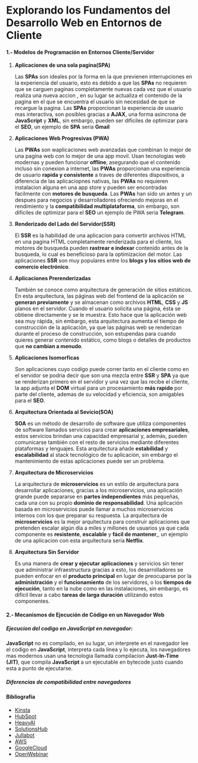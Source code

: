 # Explorando los Fundamentos del Desarrollo Web en Entornos de Cliente

#### 1.- Modelos de Programación en Entornos Cliente/Servidor

1. **Aplicaciones de una sola pagina(SPA)**

   Las **SPAs** son ideales por la forma en la que previenen interrupciones en la experiencia del usuario, esto es debido a que las **SPAs** no requieren que se carguen paginas completamente nuevas cada vez que el usuario realiza una nueva accion , en su lugar se actualiza el contenido de la pagina en el que se encuentra el usuario sin necesidad de que se recargue la pagina. Las **SPAs** proporcionan la experiencia de usuario mas interactiva, son posibles gracias a **AJAX**, una forma asincrona de **JavaScript** y **XML**, sin embargo, pueden ser difíciles de optimizar para el **SEO**, un ejemplo de **SPA** seria **Gmail**
2. **Aplicaciones Web Progresivas (PWA)**

   Las **PWAs** son waplicaciones web avanzadas que combinan lo mejor de una pagina web con lo mejor de una app movil. Usan tecnologias web modernas y pueden funcionar **offline**, asegurando que el contenido incluso sin conexion a internet, las **PWAs** proporcionan una experiencia de usuario **rapida y consistente** a traves de diferentes dispositivos, a diferencia de las aplicaciopnes nativas, las **PWAs** no requieren instalacion alguna en una app store y pueden ser encontradas facilmente con **motores de busqueda**. Las **PWAs** han sido un antes y un despues para negocios y desarrolladores ofreciendo mejoras en el rendimiento y la **compatibilidad multiplataforma**, sin embargo, son dificiles de optimizar para el **SEO** un ejemplo de PWA seria **Telegram**.
3. **Renderizado del Lado del Servidor(SSR)**

   El **SSR** es la habilidad de una aplicacion para convertir archivos HTML en una pagina HTML completamente renderizada para el cliente, los motores de busqueda pueden **rastrear e indexar** contenido antes de la busqueda, lo cual es beneficioso para la optimizacion del motor. Las aplicaciones **SSR** son muy populares entre los **blogs y los sitios web de comercio electrónico**.
4. **Aplicaciones Prerenderizadas**

   También se conoce como arquitectura de generación de sitios estáticos. En esta arquitectura, las páginas web del frontend de la aplicación se **generan previamente** y se almacenan como archivos **HTML**, **CSS** y **JS** planos en el servidor. Cuando el usuario solicita una página, ésta se obtiene directamente y se le muestra. Esto hace que la aplicación web sea muy rápida, sin embargo, esta arquitectura aumenta el tiempo de construcción de la aplicación, ya que las páginas web se renderizan durante el proceso de construcción, son estupendas para cuando quieres generar contenido estático, como blogs o detalles de productos que **no cambian a menudo**.
5. **Aplicaciones Isomorficas**

   Son aplicaciones cuyo codigo puede correr tanto en el cliente como en el servidor se podria decir que son una mezcla entre **SSR** y **SPA** ya que se renderizan primero en el servidor y una vez que las recibe el cliente, la app adjunta el **DOM** virtual para un procesamiento **más rapido** por parte del cliente, ademas de su velocidad y eficiencia, son amigables para el **SEO**.
6. **Arquitectura Orientada al Sevicio(SOA)**

   **SOA** es un método de desarrollo de software que utiliza componentes de software llamados servicios para crear **aplicaciones empresariales**, estos servicios brindan una capacidad empresarial y, además, pueden comunicarse también con el resto de servicios mediante diferentes plataformas y lenguajes. Esta arquitectura añade **estabilidad** y **escalabilidad** al stack tecnológico de tu aplicación, sin embargo el mantenimiento de estas aplicaciones puede ser un problema.
7. **Arquitectura de Microservicios**

   La arquitectura de **microservicios** es un estilo de arquitectura para desarrollar aplicaciones, gracias a los microservicios, una aplicación grande puede separarse en **partes independientes** más pequeñas, cada una con su propio **dominio de responsabilidad**. Una aplicación basada en microservicios puede llamar a muchos microservicios internos con los que preparar su respuesta. La arquitectura de **microservicios** es la mejor arquitectura para construir aplicaciones que pretenden escalar algún día a miles y millones de usuarios ya que cada componente es **resistente**, **escalable** y **fácil de mantener**,, un ejemplo de una aplicacion con esta arquitectura seria **Netflix**.
8. **Arquitectura Sin Servidor**

   Es una manera de **crear y ejecutar aplicaciones** y servicios sin tener que administrar infraestructura gracias a esto, los desarrolladores se pueden enfocar en el **producto principal** en lugar de preocuparse por la **administración** y el **funcionamiento** de los servidores, o los **tiempos de ejecución**, tanto en la nube como en las instalaciones, sin embargo, es difícil llevar a cabo **tareas de larga duración** utilizando estos componentes.

#### 2.- Mecanismos de Ejecución de Código en un Navegador Web

##### Ejecucion del codigo en JavaScript en navegador:

**JavaScript** no es compilado, en su lugar, un interprete en el navegador lee el codigo en **JavaScript**, interpreta cada linea y lo ejecuta, los navegadores mas modernos usan una tecnologia llamada compilacion **Just-In-Time (JIT)**, que compila **JavaScript** a un ejecutable en bytecode justo cuando esta a punto de ejecutarse.

##### Diferencias de compatibilidad entre navegadores

#### Bibliografia

* [Kinsta](https://kinsta.com/es/blog/arquitectura-aplicaciones-web/)
* [HubSpot](https://blog.hubspot.es/website/tipos-aplicaciones-web)
* [HeavyAI](https://www.heavy.ai/technical-glossary/server-side-rendering)
* [SolutionsHub](https://solutionshub.epam.com/blog/post/what-is-server-side-rendering)
* [Jullabot](https://www.lullabot.com/articles/what-is-an-isomorphic-application)
* [AWS](https://aws.amazon.com/es/what-is/service-oriented-architecture/#:~:text=you%20implement%20microservices%3F-,What%20is%20service-oriented%20architecture%3F,other%20across%20platforms%20and%20languages.)
* [GoogleCloud](https://cloud.google.com/learn/what-is-microservices-architecture?hl=es#:~:text=on%20Google%20Cloud.-,Microservices%20architecture%20defined,architecture%20diagrams%20and%20services%20independently.)
* [OpenWebinar](https://openwebinars.net/blog/microservicios-que-son/)
